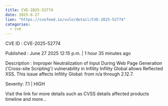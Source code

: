 ```yaml
--- 
title: CVE-2025-52774
date: 2025-6-27
lien: "https://cvefeed.io/vuln/detail/CVE-2025-52774"
categories:
  - cve
---
```


CVE ID : CVE-2025-52774

Published :  June 27
2025
12:15 p.m. | 1 hour
35 minutes ago

Description : Improper Neutralization of Input During Web Page Generation ('Cross-site Scripting') vulnerability in Infility Infility Global allows Reflected XSS. This issue affects Infility Global: from n/a through 2.12.7.

Severity: 7.1 | HIGH

Visit the link for more details
such as CVSS details
affected products
timeline
and more...
